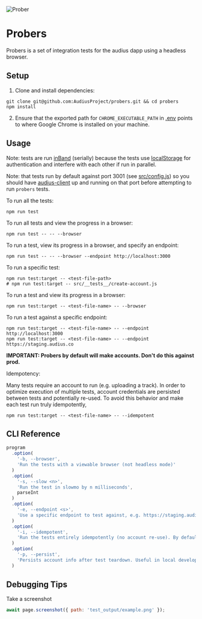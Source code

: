 ![Prober](https://user-images.githubusercontent.com/2731362/61009053-44363a00-a326-11e9-8bde-c16901b9932b.png "Prober")

# Probers

Probers is a set of integration tests for the audius dapp using a headless browser.

## Setup
1. Clone and install dependencies:
```
git clone git@github.com:AudiusProject/probers.git && cd probers
npm install
```
2. Ensure that the exported path for `CHROME_EXECUTABLE_PATH` in [.env](.env) points to where Google Chrome is installed on your machine.

## Usage
Note: tests are run [inBand](https://jestjs.io/docs/en/cli#runinband) (serially) because the tests use [localStorage](https://developer.mozilla.org/en-US/docs/Web/API/Window/localStorage) for authentication and interfere with each other if run in parallel.

Note: that tests run by default against port 3001 (see [src/config.js](src/config.js)) so you should have [audius-client](https://github.com/AudiusProject/audius-client) up and running on that port before attempting to run `probers` tests.

To run all the tests:
```
npm run test
```

To run all tests and view the progress in a browser:
```
npm run test -- -- --browser
```

To run a test, view its progress in a browser, and specify an endpoint:
```
npm run test -- -- --browser --endpoint http://localhost:3000
```

To run a specific test:
```
npm run test:target -- <test-file-path>
# npm run test:target -- src/__tests__/create-account.js
```

To run a test and view its progress in a browser:
```
npm run test:target -- <test-file-name> -- --browser
```

To run a test against a specific endpoint:
```
npm run test:target -- <test-file-name> -- --endpoint http://localhost:3000
npm run test:target -- <test-file-name> -- --endpoint https://staging.audius.co
```

**IMPORTANT: Probers by default will make accounts. Don't do this against prod.**

Idempotency:

Many tests require an account to run (e.g. uploading a track). In order to optimize execution of multiple tests, account credentials are persisted between tests and potentially re-used. To avoid this behavior and make each test run truly idempotently,
```
npm run test:target -- <test-file-name> -- --idempotent
```

## CLI Reference

```js
program
  .option(
    '-b, --browser',
    'Run the tests with a viewable browser (not headless mode)'
  )
  .option(
    '-s, --slow <n>',
    'Run the test in slowmo by n milliseconds',
    parseInt
  )
  .option(
    '-e, --endpoint <s>',
    'Use a specific endpoint to test against, e.g. https://staging.audius.co'
  )
  .option(
    '-i, --idempotent',
    'Run the tests entirely idempotently (no account re-use). By default tests that need a logged in state will try and re-use an account'
  )
  .option(
    '-p, --persist',
    'Persists account info after test teardown. Useful in local development to make tests that require accounts faster'
  )
```

## Debugging Tips

Take a screenshot
```js
await page.screenshot({ path: 'test_output/example.png' });
```

